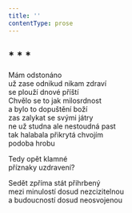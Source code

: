 ```yaml
---
title: ''
contentType: prose
---
```


## \* \* \*

Mám odstonáno  
už zase odnikud nikam zdraví  
se plouží dnové příští  
Chvělo se to jak milosrdnost  
a bylo to dopuštění boží  
zas zalykat se svými játry  
ne už studna ale nestoudná past  
tak halabala přikrytá chvojím  
podoba hrobu

Tedy opět klamné  
příznaky uzdravení?

Sedět zpříma stát přihrbený  
mezi minulostí dosud nezcizitelnou  
a budoucností dosud neosvojenou
